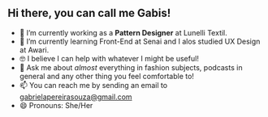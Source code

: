 ## Hi there, you can call me Gabis!

- 🔭 I’m currently working as a **Pattern Designer** at Lunelli Textil.
- 🌱 I’m currently learning Front-End at Senai and I alos studied UX Design at Awari.
- 🤓 I believe I can help with whatever I might be useful!
- 💬 Ask me about *almost* everything in fashion subjects, podcasts in general and any other thing you feel comfortable to!
- 📫 You can reach me by sending an email to gabrielapereirasouza@gmail.com
- 😄 Pronouns: She/Her
